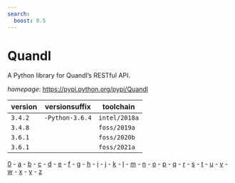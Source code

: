 ```yaml
---
search:
  boost: 0.5
---
```

# Quandl

A Python library for Quandl’s RESTful API.

*homepage*: <https://pypi.python.org/pypi/Quandl>

version | versionsuffix | toolchain
--------|---------------|----------
``3.4.2`` | ``-Python-3.6.4`` | ``intel/2018a``
``3.4.8`` |  | ``foss/2019a``
``3.6.1`` |  | ``foss/2020b``
``3.6.1`` |  | ``foss/2021a``

[0](../0/index.md) - [a](../a/index.md) - [b](../b/index.md) - [c](../c/index.md) - [d](../d/index.md) - [e](../e/index.md) - [f](../f/index.md) - [g](../g/index.md) - [h](../h/index.md) - [i](../i/index.md) - [j](../j/index.md) - [k](../k/index.md) - [l](../l/index.md) - [m](../m/index.md) - [n](../n/index.md) - [o](../o/index.md) - [p](../p/index.md) - [q](../q/index.md) - [r](../r/index.md) - [s](../s/index.md) - [t](../t/index.md) - [u](../u/index.md) - [v](../v/index.md) - [w](../w/index.md) - [x](../x/index.md) - [y](../y/index.md) - [z](../z/index.md)

